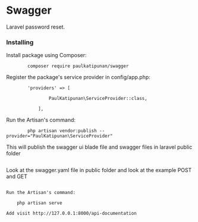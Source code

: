 # Swagger

Laravel password reset.

### Installing

Install package using Composer:

```
        composer require paulkatipunan/swagger
```

Register the package's service provider in config/app.php:

```
        'providers' => [

                PaulKatipunan\ServiceProvider::class,

            ],

```

Run the Artisan's command:

```
        php artisan vendor:publish --provider="PaulKatipunan\ServiceProvider"

```
This will publish the swagger ui blade file and swagger files in laravel public folder

```

```
Look at the swagger.yaml file in public folder and look at the example POST and GET 
```

Run the Artisan's command:

```
        php artisan serve

```
Add visit http://127.0.0.1:8000/api-documentation



